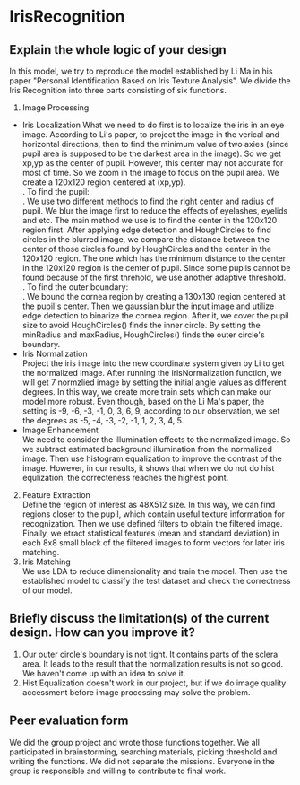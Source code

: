 # IrisRecognition
## Explain the whole logic of your design
In this model, we try to reproduce the model established by Li Ma in his paper "Personal Identification Based on Iris Texture Analysis". 
We divide the Iris Recognition into three parts consisting of six functions. <br />
1. Image Processing <br />
- Iris Localization
What we need to do first is to localize the iris in an eye image. According to Li's paper, to project the image in the verical and horizontal directions, then to find the minimum value of two axies (since pupil area is supposed to be the darkest area in the image). So we get xp,yp as the center of pupil. However, this center may not accurate for most of time. So we zoom in the image to focus on the pupil area. We create a 120x120 region centered at (xp,yp).<br />. 
To find the pupil: <br />. 
We use two different methods to find the right center and radius of pupil. We blur the image first to reduce the effects of eyelashes, eyelids and etc. The main method we use is to find the center in the 120x120 region first. After applying edge detection and HoughCircles to find circles in the blurred image, we compare the distance between the center of those circles found by HoughCircles and the center in the 120x120 region. The one which has the minimum distance to the center in the 120x120 region is the center of pupil. Since some pupils cannot be found because of the first threhold, we use another adaptive threshold. <br />. 
To find the outer boundary:  <br />. 
We bound the cornea region by creating a 130x130 region centered at the pupil's center. Then we gaussian blur the input image and utilize edge detection to binarize the cornea region. After it, we cover the pupil size to avoid HoughCircles() finds the inner circle. By setting the minRadius and maxRadius, HoughCircles() finds the outer circle's boundary. <br />
- Iris Normalization <br />
Project the iris image into the new coordinate system given by Li to get the normalized image. After running the irisNormalization function, we will get 7 normzlied image by setting the initial angle values as different degrees. In this way, we create more train sets which can make our model more robust. Even though, based on the Li Ma's paper, the setting is -9, -6, -3, -1, 0, 3, 6, 9, according to our observation, we set the degrees as -5, -4, -3, -2, -1, 1, 2, 3, 4, 5.  <br />
- Image Enhancement <br />
We need to consider the illumination effects to the normalized image. So we subtract estimated background illumination from the normalized image. Then use histogram equalization to improve the contrast of the image. However, in our results, it shows that when we do not do hist equlization, the correcteness reaches the highest point.<br />
2. Feature Extraction <br />
Define the region of interest as 48X512 size. In this way, we can find regions closer to the pupil, which contain useful texture information for recognization. Then we use defined filters to obtain the filtered image. Finally, we etract statistical features (mean and standard deviation) in each 8x8 small block of the filtered images to form vectors for later iris matching.
 3. Iris Matching <br />
We use LDA to reduce dimensionality and train the model. Then use the established model to classify the test dataset and check the correctness of our model.
## Briefly discuss the limitation(s) of the current design. How can you improve it?
1. Our outer circle's boundary is not tight. It contains parts of the sclera area. It leads to the result that the normalization results is not so good. We haven't come up with an idea to solve it.
2. Hist Equalization doesn't work in our project, but if we do image quality accessment before image processing may solve the problem.
## Peer evaluation form
We did the group project and wrote those functions together. We all participated in brainstorming, searching materials, picking threshold and writing the functions. We did not separate the missions. Everyone in the group is responsible and willing to contribute to final work. 


